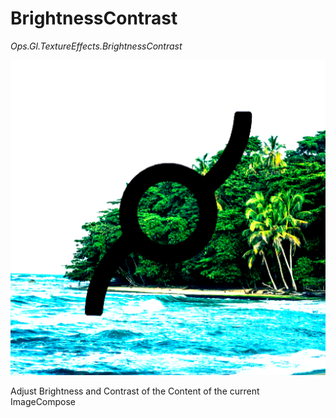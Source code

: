 # BrightnessContrast

*Ops.Gl.TextureEffects.BrightnessContrast*

![brightness](img/brightness.png)


Adjust Brightness and Contrast of the Content of the current ImageCompose

